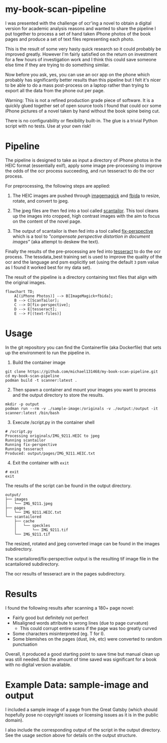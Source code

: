 # my-book-scan-pipeline

I was presented with the challenge of ocr'ing a novel to obtain a digital
version for academic analysis reasons and wanted to share the pipeline I put
together to process a set of hand taken iPhone photos of the book pages and
produce a set of text files representing each photo.

This is the result of some very hasty quick research so it could probably be
improved greatly. However I'm fairly satisfied on the return on investment for
a few hours of investigation work and I think this could save someone else time
if they are trying to do something similar.

Now before you ask, yes, you can use an ocr app on the phone which probably has
significantly better results than this pipeline but I felt it's nicer to be able
to do a mass post-process on a laptop rather than trying to export all the data
from the phone out per page.

Warning: This is not a refined production grade piece of software. It is a
quickly glued together set of open source tools I found that could ocr some
iPhone pictures of a novel taken by hand without the book spine being cut.

There is no configurability or flexibility built-in. The glue is a trivial
Python script with no tests. Use at your own risk!

# Pipeline

The pipeline is designed to take as input a directory of iPhone photos in the
HEIC format (essentially exif), apply some image pre-processing to improve the
odds of the ocr process succeeding, and run tesseract to do the ocr process.

For preprocessing, the following steps are applied:

1. The HEIC images are pushed through [imagemagick](https://imagemagick.org/index.php)
   and [fbida](https://www.kraxel.org/blog/linux/fbida/) to resize, rotate, and
   convert to jpeg.

2. The jpeg files are then fed into a tool called [scantailor](https://scantailor.org/).
   This tool cleans up the images into cropped, high contrast images with the
   aim to focus on the content of the novel page.

3. The output of scantailor is then fed into a tool called [fix-perspective](https://github.com/jbarth-ubhd/fix-perspective.git)
   which is a tool to *"compensate perspective distortion in document images"*
   (aka attempt to deskew the text).

Finally the results of the pre-processing are fed into [tesseract](https://github.com/tesseract-ocr/tesseract)
to do the ocr process. The tessdata_best training set is used to improve the
quality of the ocr and the language and psm explicitly set (using the default
`3` psm value as I found it worked best for my data set).

The result of the pipeline is a directory containing text files that align with
the original images.

```mermaid
flowchart TD;
    A[(iPhone Photos)] --> B[ImageMagick+fbida];
    B --> C[ScanTailor];
    C --> D[fix-perspective];
    D --> E[tesseract];
    E --> F[(text-files)]
```

# Usage

In the git repository you can find the Containerfile (aka Dockerfile) that
sets up the environment to run the pipeline in.

1. Build the container image

```
git clone https://github.com/michael131468/my-book-scan-pipeline.git
cd my-book-scan-pipeline
podman build -t scanner:latest .
```

2. Then spawn a container and mount your images you want to process and the
   output directory to store the results.

```
mkdir -p output
podman run --rm -v ./sample-image:/originals -v ./output:/output -it scanner:latest /bin/bash
```

3. Execute /script.py in the container shell

```
# /script.py
Processing originals/IMG_9211.HEIC to jpeg
Running scantailor
Running fix-perspective
Running tesseract
Produced: output/pages/IMG_9211.HEIC.txt
```

4. Exit the container with `exit`

```
# exit
exit
```

The results of the script can be found in the output directory.

```
output/
├── images
│   └── IMG_9211.jpeg
├── pages
│   └── IMG_9211.HEIC.txt
└── scantailored
    ├── cache
    │   └── speckles
    │       └── IMG_9211.tif
    └── IMG_9211.tif
```

The resized, rotated and jpeg converted image can be found in the images
subdirectory.

The scantailored/fix-perspective output is the resulting tif image file in the
scantailored subdirectory.

The ocr results of tesseract are in the pages subdirectory.

# Results

I found the following results after scanning a 180+ page novel:

- Fairly good but definitely not perfect
- Misaligned words attribute to wrong lines (due to page curvature)
  - This could corrupt entire scans if the page was too greatly curved
- Some characters misinterpreted (eg. T for I).
- Some blemishes on the pages (dust, ink, etc) were converted to random
  punctuation

Overall, it produced a good starting point to save time but manual clean up
was still needed. But the amount of time saved was significant for a book with
no digital version available.

# Example Data: sample-image and output

I included a sample image of a page from the Great Gatsby (which should hopefully
pose no copyright issues or licensing issues as it is in the public domain).

I also include the corresponding output of the script in the output directory.
See the usage section above for details on the output structure.
